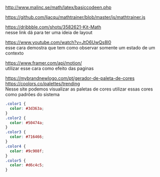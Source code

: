 http://www.malinc.se/math/latex/basiccodeen.php

https://github.com/ljacqu/mathtrainer/blob/master/js/mathtrainer.js

https://dribbble.com/shots/3582621-Kit-Math  
nesse link dá para ter uma ideia de layout

https://www.youtube.com/watch?v=JtO6UwQs8I0  
esse cara demostra que tem como observar somente um estado de um contexto

https://www.framer.com/api/motion/  
utilizar esse cara como efeito das paginas

https://mybrandnewlogo.com/pt/gerador-de-paleta-de-cores  
https://coolors.co/palettes/trending  
Nesse site podemos visualizar as paletas de cores
utilizar essas cores como padrões do sistema

```css
.color1 {
  color: #3d363a;
}
.color2 {
  color: #50474a;
}
.color3 {
  color: #716466;
}
.color4 {
  color: #9c908f;
}
.color5 {
  color: #d6c4c5;
}
```
